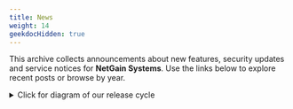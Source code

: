 ```yaml
---
title: News
weight: 14
geekdocHidden: true
---
```


This archive collects announcements about new features, security updates and service notices for **NetGain Systems**. Use the links below to explore recent posts or browse by year.

<details>
<summary>Click for diagram of our release cycle</summary>

```mermaid
flowchart LR
  A[Planning] --> B[Development]
  B --> C[Quality Assurance]
  C --> D[Release]
  D --> E[Notification]
```

</details>
